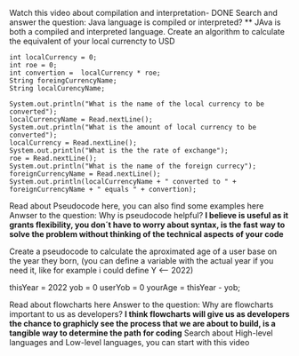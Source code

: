 Watch this video about compilation and interpretation- DONE
Search and answer the question: Java language is compiled or interpreted? ** JAva is both a compiled and interpreted language.
Create an algorithm to calculate the equivalent of your local currencty to USD
    
    int localCurrency = 0;
    int roe = 0;
    int convertion =  localCurrency * roe;
    String foreingCurrencyName;
    String localCurencyName;
    
    System.out.println("What is the name of the local currency to be converted");
    localCurrencyName = Read.nextLine();
    System.out.println("What is the amount of local currency to be converted");
    localCurrency = Read.nextLine();
    System.out.println("What is the the rate of exchange");
    roe = Read.nextLine();
    System.out.println("What is the name of the foreign currecy");
    foreignCurrencyName = Read.nextLine();
    System.out.println(localCurrencyName + " converted to " + foreignCurrencyName + " equals " + convertion);
    
Read about Pseudocode here, you can also find some examples here
Anwser to the question: Why is pseudocode helpful? **I believe is useful as it grants flexibility, you don´t have to worry about syntax, is the fast way to solve the problem without thinking of the technical aspects of your code** 

Create a pseudocode to calculate the aproximated age of a user base on the year they born, (you can define a variable with the actual year if you need it, like for example i could define Y <-- 2022)

thisYear = 2022
yob = 0
userYob = 0
yourAge = thisYear - yob;

Read about flowcharts here
Answer to the question: Why are flowcharts important to us as developers? **I think flowcharts will give us as developers the chance to graphicly see the process that we are about to build, is a tangible way to determine the path for coding**
Search about High-level languages and Low-level languages, you can start with this video
